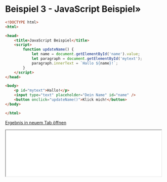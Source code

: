 # Beispiel 3 - JavaScript Beispiel»

```html
<!DOCTYPE html>
<html>

<head>
    <title>JavaScript Beispiel</title>
    <script>
        function updateName() {
            let name = document.getElementById('name').value;
            let paragraph = document.getElementById('mytext');
            paragraph.innerText = `Hallo ${name}!`;
        }
    </script>
</head>

<body>
    <p id="mytext">Hallo!</p>
    <input type="text" placeholder="Dein Name" id="name" />
    <button onclick="updateName()">Klick mich!</button>
</body>

</html>
```

<a href="./03_javascript_result.html" target="_blank">Ergebnis in neuem Tab öffnen</a>

<iframe src="./03_javascript_result.html" width="100%"></iframe>
